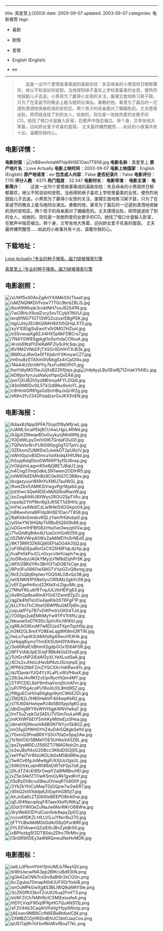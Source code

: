 
---
title: 真爱至上(2003)
date: 2003-09-07
updated: 2003-09-07
categories: 电影推荐
tags:
- 喜剧
- 剧情
- 爱情

- English (English)
- en
---


> 　　这是一出10个爱情故事窜成的喜剧杂烩：失去母亲的小男孩终日郁郁寡欢，继父不知该如何安慰。当他得知继子喜欢上学校里最美的女孩，便热烈地鼓励儿子去追。小男孩为了赢得小女孩的关注，废寝忘食地练习架子鼓，只为了在圣诞节的晚会上能与她同台演出。勇敢的他，甚至为了最后的一记道别潇洒地突破机场的安检区。两个孩子的母亲面对了婚姻危机。丈夫感情出轨，把项链送给了别的女人，给她的，则仅是一张她热爱的女歌手的CD。她找了借口仓皇躲入卧室，在歌声中隐忍啜泣。转个身，又夸张地大笑着，迎向娇女爱子欢喜的面容。 丈夫最终幡然醒悟……如此的小故事共有十出，温暖你我的心。

## **电影详情**：

**电影封面**：<img src="https://image.tmdb.org/t/p/w200/nB8wvhntaWFhIp9HSE1Oan7T858.jpg" alt="/nB8wvhntaWFhIp9HSE1Oan7T858.jpg" title="/nB8wvhntaWFhIp9HSE1Oan7T858.jpg">
**电影名称**：真爱至上
**原产地片名**：Love Actually
**电影上映时间**：2003-09-07
**电影上映国家**：English (English)
**原产地语言**：en
**包含成人内容**：False
**是否纪录片**：False
**电影评分**：7.115
**评分人数**：6375
**热门程度**：32.347
**电影时长**：
**电影导演**：
**电影主演**：
**电影简介**：　　这是一出10个爱情故事窜成的喜剧杂烩：失去母亲的小男孩终日郁郁寡欢，继父不知该如何安慰。当他得知继子喜欢上学校里最美的女孩，便热烈地鼓励儿子去追。小男孩为了赢得小女孩的关注，废寝忘食地练习架子鼓，只为了在圣诞节的晚会上能与她同台演出。勇敢的他，甚至为了最后的一记道别潇洒地突破机场的安检区。两个孩子的母亲面对了婚姻危机。丈夫感情出轨，把项链送给了别的女人，给她的，则仅是一张她热爱的女歌手的CD。她找了借口仓皇躲入卧室，在歌声中隐忍啜泣。转个身，又夸张地大笑着，迎向娇女爱子欢喜的面容。 丈夫最终幡然醒悟……如此的小故事共有十出，温暖你我的心。

## **下载地址**：
[Love Actually |专业的种子搜索、磁力链接搜索引擎](https://movie.amd794.com:2083/?search=Love%20Actually&ordering=&mode=match_phrase&page_size=10&page=1)

[真爱至上 |专业的种子搜索、磁力链接搜索引擎](https://movie.amd794.com:2083/?search=%E7%9C%9F%E7%88%B1%E8%87%B3%E4%B8%8A&ordering=&mode=match_phrase&page_size=10&page=1)
 

## **电影剧照**：
<img src="https://image.tmdb.org/t/p/original/xUWf5xX0AnZgAnYXAMk03zTbsef.jpg" alt="/xUWf5xX0AnZgAnYXAMk03zTbsef.jpg" title="/xUWf5xX0AnZgAnYXAMk03zTbsef.jpg"><img src="https://image.tmdb.org/t/p/original/uMZNQNKDVfvzw77TGc9brbZ8LiS.jpg" alt="/uMZNQNKDVfvzw77TGc9brbZ8LiS.jpg" title="/uMZNQNKDVfvzw77TGc9brbZ8LiS.jpg"><img src="https://image.tmdb.org/t/p/original/6xrA9tMvpb3cnktNH7voJ62S41N.jpg" alt="/6xrA9tMvpb3cnktNH7voJ62S41N.jpg" title="/6xrA9tMvpb3cnktNH7voJ62S41N.jpg"><img src="https://image.tmdb.org/t/p/original/7wORHcX9odZvcy5nvTCybX1NVUl.jpg" alt="/7wORHcX9odZvcy5nvTCybX1NVUl.jpg" title="/7wORHcX9odZvcy5nvTCybX1NVUl.jpg"><img src="https://image.tmdb.org/t/p/original/erq91NG71GT1SWG2uzuxrEBgP5K.jpg" alt="/erq91NG71GT1SWG2uzuxrEBgP5K.jpg" title="/erq91NG71GT1SWG2uzuxrEBgP5K.jpg"><img src="https://image.tmdb.org/t/p/original/dgUJHy2EUBGjWAH6XSl5QHqLXT0.jpg" alt="/dgUJHy2EUBGjWAH6XSl5QHqLXT0.jpg" title="/dgUJHy2EUBGjWAH6XSl5QHqLXT0.jpg"><img src="https://image.tmdb.org/t/p/original/xyV1GEIgjSsEwoYx0r0MG7HZunl.jpg" alt="/xyV1GEIgjSsEwoYx0r0MG7HZunl.jpg" title="/xyV1GEIgjSsEwoYx0r0MG7HZunl.jpg"><img src="https://image.tmdb.org/t/p/original/e3SvwuaXg9ZJi4HX5p9kFDBCrs7.jpg" alt="/e3SvwuaXg9ZJi4HX5p9kFDBCrs7.jpg" title="/e3SvwuaXg9ZJi4HX5p9kFDBCrs7.jpg"><img src="https://image.tmdb.org/t/p/original/7N4YGW93gpkgt1o5xrhdaCOfouA.jpg" alt="/7N4YGW93gpkgt1o5xrhdaCOfouA.jpg" title="/7N4YGW93gpkgt1o5xrhdaCOfouA.jpg"><img src="https://image.tmdb.org/t/p/original/4rols69taYhDeRaWF2ly9JHcSqv.jpg" alt="/4rols69taYhDeRaWF2ly9JHcSqv.jpg" title="/4rols69taYhDeRaWF2ly9JHcSqv.jpg"><img src="https://image.tmdb.org/t/p/original/6V9M2VNbDFjTXSGrXOh1HTXrB3k.jpg" alt="/6V9M2VNbDFjTXSGrXOh1HTXrB3k.jpg" title="/6V9M2VNbDFjTXSGrXOh1HTXrB3k.jpg"><img src="https://image.tmdb.org/t/p/original/8MXuzJ6wGe5fTKjxbnYXKmywCZ7.jpg" alt="/8MXuzJ6wGe5fTKjxbnYXKmywCZ7.jpg" title="/8MXuzJ6wGe5fTKjxbnYXKmywCZ7.jpg"><img src="https://image.tmdb.org/t/p/original/m6nu8zSTAXm0iVbbgSx4rCpGf4s.jpg" alt="/m6nu8zSTAXm0iVbbgSx4rCpGf4s.jpg" title="/m6nu8zSTAXm0iVbbgSx4rCpGf4s.jpg"><img src="https://image.tmdb.org/t/p/original/1AkA4U2tnVAfYiy7kxFu4NOfH7i.jpg" alt="/1AkA4U2tnVAfYiy7kxFu4NOfH7i.jpg" title="/1AkA4U2tnVAfYiy7kxFu4NOfH7i.jpg"><img src="https://image.tmdb.org/t/p/original/hetYdlyMG15eJUjXsB2ZKfjtejs.jpg" alt="/hetYdlyMG15eJUjXsB2ZKfjtejs.jpg" title="/hetYdlyMG15eJUjXsB2ZKfjtejs.jpg"><img src="https://image.tmdb.org/t/p/original/mbAyyLBy0EwBj71ZnlakYlI4IEc.jpg" alt="/mbAyyLBy0EwBj71ZnlakYlI4IEc.jpg" title="/mbAyyLBy0EwBj71ZnlakYlI4IEc.jpg"><img src="https://image.tmdb.org/t/p/original/eD9jjortynJusNalusYtpsQxEA8.jpg" alt="/eD9jjortynJusNalusYtpsQxEA8.jpg" title="/eD9jjortynJusNalusYtpsQxEA8.jpg"><img src="https://image.tmdb.org/t/p/original/jonTjXUBZh5yzMEtnsyAFYLDQdI.jpg" alt="/jonTjXUBZh5yzMEtnsyAFYLDQdI.jpg" title="/jonTjXUBZh5yzMEtnsyAFYLDQdI.jpg"><img src="https://image.tmdb.org/t/p/original/4Sn0M0Dv0iL5Tkl2dWko9oilcFL.jpg" alt="/4Sn0M0Dv0iL5Tkl2dWko9oilcFL.jpg" title="/4Sn0M0Dv0iL5Tkl2dWko9oilcFL.jpg"><img src="https://image.tmdb.org/t/p/original/c9HtnVGff61gsGdSnHBqJxQrW2g.jpg" alt="/c9HtnVGff61gsGdSnHBqJxQrW2g.jpg" title="/c9HtnVGff61gsGdSnHBqJxQrW2g.jpg"><img src="https://image.tmdb.org/t/p/original/eRAn2fv2342PzqdzsrGxJKXXnEN.jpg" alt="/eRAn2fv2342PzqdzsrGxJKXXnEN.jpg" title="/eRAn2fv2342PzqdzsrGxJKXXnEN.jpg">

## **电影海报**：
<img src="https://image.tmdb.org/t/p/original/64ax8zNppSPFA7GopOf8yMfjrwL.jpg" alt="/64ax8zNppSPFA7GopOf8yMfjrwL.jpg" title="/64ax8zNppSPFA7GopOf8yMfjrwL.jpg"><img src="https://image.tmdb.org/t/p/original/rJAML5icaPEkj8CU4wLHjpL4RWd.jpg" alt="/rJAML5icaPEkj8CU4wLHjpL4RWd.jpg" title="/rJAML5icaPEkj8CU4wLHjpL4RWd.jpg"><img src="https://image.tmdb.org/t/p/original/A3jpXZMwqe8DoGuykyojNIidWNj.jpg" alt="/A3jpXZMwqe8DoGuykyojNIidWNj.jpg" title="/A3jpXZMwqe8DoGuykyojNIidWNj.jpg"><img src="https://image.tmdb.org/t/p/original/1ODdWLpyOnIVl0l67GrdaFDlJGf.jpg" alt="/1ODdWLpyOnIVl0l67GrdaFDlJGf.jpg" title="/1ODdWLpyOnIVl0l67GrdaFDlJGf.jpg"><img src="https://image.tmdb.org/t/p/original/7QPeVsr9rcFU9Gl90yg0gTOTpVv.jpg" alt="/7QPeVsr9rcFU9Gl90yg0gTOTpVv.jpg" title="/7QPeVsr9rcFU9Gl90yg0gTOTpVv.jpg"><img src="https://image.tmdb.org/t/p/original/3ZEkxmZUMKEeOJseikDT2pU6ziV.jpg" alt="/3ZEkxmZUMKEeOJseikDT2pU6ziV.jpg" title="/3ZEkxmZUMKEeOJseikDT2pU6ziV.jpg"><img src="https://image.tmdb.org/t/p/original/sWnIGpzxBSDmczVaXkidqXHfUNd.jpg" alt="/sWnIGpzxBSDmczVaXkidqXHfUNd.jpg" title="/sWnIGpzxBSDmczVaXkidqXHfUNd.jpg"><img src="https://image.tmdb.org/t/p/original/hSxpj6dqDlzoDWNWP3yfSU6nxp.jpg" alt="/hSxpj6dqDlzoDWNWP3yfSU6nxp.jpg" title="/hSxpj6dqDlzoDWNWP3yfSU6nxp.jpg"><img src="https://image.tmdb.org/t/p/original/irOjtqVoLagvnK5e8jQBETJ8qU2.jpg" alt="/irOjtqVoLagvnK5e8jQBETJ8qU2.jpg" title="/irOjtqVoLagvnK5e8jQBETJ8qU2.jpg"><img src="https://image.tmdb.org/t/p/original/n4Cng57mqOdkiLSN1wem2ODlHR5.jpg" alt="/n4Cng57mqOdkiLSN1wem2ODlHR5.jpg" title="/n4Cng57mqOdkiLSN1wem2ODlHR5.jpg"><img src="https://image.tmdb.org/t/p/original/otWR0kEEMfnBz9C0eXtG7C3R8sv.jpg" alt="/otWR0kEEMfnBz9C0eXtG7C3R8sv.jpg" title="/otWR0kEEMfnBz9C0eXtG7C3R8sv.jpg"><img src="https://image.tmdb.org/t/p/original/bvgazyuurl8il9nYsXMU7aulWGL.jpg" alt="/bvgazyuurl8il9nYsXMU7aulWGL.jpg" title="/bvgazyuurl8il9nYsXMU7aulWGL.jpg"><img src="https://image.tmdb.org/t/p/original/9vetZbVEAMIKSiVwgvPgrfAja6d.jpg" alt="/9vetZbVEAMIKSiVwgvPgrfAja6d.jpg" title="/9vetZbVEAMIKSiVwgvPgrfAja6d.jpg"><img src="https://image.tmdb.org/t/p/original/jrjtXIwc3QeARDExMdQ0ksRlwxW.jpg" alt="/jrjtXIwc3QeARDExMdQ0ksRlwxW.jpg" title="/jrjtXIwc3QeARDExMdQ0ksRlwxW.jpg"><img src="https://image.tmdb.org/t/p/original/zoZvqAlIt6U8XWyo2ROU2SpTVAc.jpg" alt="/zoZvqAlIt6U8XWyo2ROU2SpTVAc.jpg" title="/zoZvqAlIt6U8XWyo2ROU2SpTVAc.jpg"><img src="https://image.tmdb.org/t/p/original/vpsibj2YhP9kn6g3JK5ET1d3HHz.jpg" alt="/vpsibj2YhP9kn6g3JK5ET1d3HHz.jpg" title="/vpsibj2YhP9kn6g3JK5ET1d3HHz.jpg"><img src="https://image.tmdb.org/t/p/original/mFeLvy6WdiCzLw9Hkt5XOGkpo04.jpg" alt="/mFeLvy6WdiCzLw9Hkt5XOGkpo04.jpg" title="/mFeLvy6WdiCzLw9Hkt5XOGkpo04.jpg"><img src="https://image.tmdb.org/t/p/original/nB8wvhntaWFhIp9HSE1Oan7T858.jpg" alt="/nB8wvhntaWFhIp9HSE1Oan7T858.jpg" title="/nB8wvhntaWFhIp9HSE1Oan7T858.jpg"><img src="https://image.tmdb.org/t/p/original/8aKiIdxGmdxv6QLzYam1HQtubpD.jpg" alt="/8aKiIdxGmdxv6QLzYam1HQtubpD.jpg" title="/8aKiIdxGmdxv6QLzYam1HQtubpD.jpg"><img src="https://image.tmdb.org/t/p/original/ylSIwYW3HQAyTkRBuEtQSilSh89.jpg" alt="/ylSIwYW3HQAyTkRBuEtQSilSh89.jpg" title="/ylSIwYW3HQAyTkRBuEtQSilSh89.jpg"><img src="https://image.tmdb.org/t/p/original/uDGxm1HFBf082rHu0ve3wszpVGw.jpg" alt="/uDGxm1HFBf082rHu0ve3wszpVGw.jpg" title="/uDGxm1HFBf082rHu0ve3wszpVGw.jpg"><img src="https://image.tmdb.org/t/p/original/71vGtIdhj8tAn4U1zaOcHGnRO59.jpg" alt="/71vGtIdhj8tAn4U1zaOcHGnRO59.jpg" title="/71vGtIdhj8tAn4U1zaOcHGnRO59.jpg"><img src="https://image.tmdb.org/t/p/original/t5ZMtVWrpA5WxZaA6MDYnSrNEdS.jpg" alt="/t5ZMtVWrpA5WxZaA6MDYnSrNEdS.jpg" title="/t5ZMtVWrpA5WxZaA6MDYnSrNEdS.jpg"><img src="https://image.tmdb.org/t/p/original/8KT5RRf3ZK6Qj80EFtaDG4A31jQ.jpg" alt="/8KT5RRf3ZK6Qj80EFtaDG4A31jQ.jpg" title="/8KT5RRf3ZK6Qj80EFtaDG4A31jQ.jpg"><img src="https://image.tmdb.org/t/p/original/oF0RaDEpaRoOzCX2SH6FlqLdzXp.jpg" alt="/oF0RaDEpaRoOzCX2SH6FlqLdzXp.jpg" title="/oF0RaDEpaRoOzCX2SH6FlqLdzXp.jpg"><img src="https://image.tmdb.org/t/p/original/tvaPe5kPoJCLn0xycctkHUaph7w.jpg" alt="/tvaPe5kPoJCLn0xycctkHUaph7w.jpg" title="/tvaPe5kPoJCLn0xycctkHUaph7w.jpg"><img src="https://image.tmdb.org/t/p/original/tnDRxdyUAGkYMyzU1M8dZqhPrSK.jpg" alt="/tnDRxdyUAGkYMyzU1M8dZqhPrSK.jpg" title="/tnDRxdyUAGkYMyzU1M8dZqhPrSK.jpg"><img src="https://image.tmdb.org/t/p/original/dlfXIZBKdYRv3BrH3TaDOB7sCqe.jpg" alt="/dlfXIZBKdYRv3BrH3TaDOB7sCqe.jpg" title="/dlfXIZBKdYRv3BrH3TaDOB7sCqe.jpg"><img src="https://image.tmdb.org/t/p/original/9Po0Fu566Ow58IGTVVpGZvQ8smg.jpg" alt="/9Po0Fu566Ow58IGTVVpGZvQ8smg.jpg" title="/9Po0Fu566Ow58IGTVVpGZvQ8smg.jpg"><img src="https://image.tmdb.org/t/p/original/9cE2sQbj6hplwxYGQSALO8vQz38.jpg" alt="/9cE2sQbj6hplwxYGQSALO8vQz38.jpg" title="/9cE2sQbj6hplwxYGQSALO8vQz38.jpg"><img src="https://image.tmdb.org/t/p/original/w0ENKN1PX8e0yuCRfbMz2gbYc59.jpg" alt="/w0ENKN1PX8e0yuCRfbMz2gbYc59.jpg" title="/w0ENKN1PX8e0yuCRfbMz2gbYc59.jpg"><img src="https://image.tmdb.org/t/p/original/vEFZgelHr6icd22KbiXvLDguiMc.jpg" alt="/vEFZgelHr6icd22KbiXvLDguiMc.jpg" title="/vEFZgelHr6icd22KbiXvLDguiMc.jpg"><img src="https://image.tmdb.org/t/p/original/7MIaYRiLubf8TvqJULVbHElFg63.jpg" alt="/7MIaYRiLubf8TvqJULVbHElFg63.jpg" title="/7MIaYRiLubf8TvqJULVbHElFg63.jpg"><img src="https://image.tmdb.org/t/p/original/AsRhGp8eaiRmAYSnE1Zwm9ZpZc.jpg" alt="/AsRhGp8eaiRmAYSnE1Zwm9ZpZc.jpg" title="/AsRhGp8eaiRmAYSnE1Zwm9ZpZc.jpg"><img src="https://image.tmdb.org/t/p/original/qgDk4fdTsUOs4qeKlk0ST6FgF1P.jpg" alt="/qgDk4fdTsUOs4qeKlk0ST6FgF1P.jpg" title="/qgDk4fdTsUOs4qeKlk0ST6FgF1P.jpg"><img src="https://image.tmdb.org/t/p/original/kLLPXxThC3ttef26WPRuGM7p6In.jpg" alt="/kLLPXxThC3ttef26WPRuGM7p6In.jpg" title="/kLLPXxThC3ttef26WPRuGM7p6In.jpg"><img src="https://image.tmdb.org/t/p/original/uipJafFFp7B7vDiKPmVzGK04TJd.jpg" alt="/uipJafFFp7B7vDiKPmVzGK04TJd.jpg" title="/uipJafFFp7B7vDiKPmVzGK04TJd.jpg"><img src="https://image.tmdb.org/t/p/original/7O0lgo2ukEMhMyYw9TFV1t1iftU.jpg" alt="/7O0lgo2ukEMhMyYw9TFV1t1iftU.jpg" title="/7O0lgo2ukEMhMyYw9TFV1t1iftU.jpg"><img src="https://image.tmdb.org/t/p/original/bkuow5sDTK9Sc3jzInXtciWiKbI.jpg" alt="/bkuow5sDTK9Sc3jzInXtciWiKbI.jpg" title="/bkuow5sDTK9Sc3jzInXtciWiKbI.jpg"><img src="https://image.tmdb.org/t/p/original/gRRJk5WzoM7w6DUzdTXpnTqzH5p.jpg" alt="/gRRJk5WzoM7w6DUzdTXpnTqzH5p.jpg" title="/gRRJk5WzoM7w6DUzdTXpnTqzH5p.jpg"><img src="https://image.tmdb.org/t/p/original/n3M2GL8mXYO8EwLqgWK8mI2RTiN.jpg" alt="/n3M2GL8mXYO8EwLqgWK8mI2RTiN.jpg" title="/n3M2GL8mXYO8EwLqgWK8mI2RTiN.jpg"><img src="https://image.tmdb.org/t/p/original/lwLo7vp4t3Ut8Afa9g49wuVKXHk.jpg" alt="/lwLo7vp4t3Ut8Afa9g49wuVKXHk.jpg" title="/lwLo7vp4t3Ut8Afa9g49wuVKXHk.jpg"><img src="https://image.tmdb.org/t/p/original/sHlajq6iymzThmEKSUbH0YAi9sm.jpg" alt="/sHlajq6iymzThmEKSUbH0YAi9sm.jpg" title="/sHlajq6iymzThmEKSUbH0YAi9sm.jpg"><img src="https://image.tmdb.org/t/p/original/3o66RaIEVBhmXSgdpGOx1D6AF0R.jpg" alt="/3o66RaIEVBhmXSgdpGOx1D6AF0R.jpg" title="/3o66RaIEVBhmXSgdpGOx1D6AF0R.jpg"><img src="https://image.tmdb.org/t/p/original/8FFViAlb3pE3UqFRBk4kSsD5vq8.jpg" alt="/8FFViAlb3pE3UqFRBk4kSsD5vq8.jpg" title="/8FFViAlb3pE3UqFRBk4kSsD5vq8.jpg"><img src="https://image.tmdb.org/t/p/original/1UtGrxNP2iEdAf3yXLYeXLodSaA.jpg" alt="/1UtGrxNP2iEdAf3yXLYeXLodSaA.jpg" title="/1UtGrxNP2iEdAf3yXLYeXLodSaA.jpg"><img src="https://image.tmdb.org/t/p/original/4CIs2xJHsUJHezbPAztJSUxjnpE.jpg" alt="/4CIs2xJHsUJHezbPAztJSUxjnpE.jpg" title="/4CIs2xJHsUJHezbPAztJSUxjnpE.jpg"><img src="https://image.tmdb.org/t/p/original/fPPAS2NhFZmZYQCSXv1nKRwoEfc.jpg" alt="/fPPAS2NhFZmZYQCSXv1nKRwoEfc.jpg" title="/fPPAS2NhFZmZYQCSXv1nKRwoEfc.jpg"><img src="https://image.tmdb.org/t/p/original/dJ1DpokrYJQ4YzXLaPLxWzfHbaX.jpg" alt="/dJ1DpokrYJQ4YzXLaPLxWzfHbaX.jpg" title="/dJ1DpokrYJQ4YzXLaPLxWzfHbaX.jpg"><img src="https://image.tmdb.org/t/p/original/2lb3aJ4vRKf2vEiprRycVtQm4MY.jpg" alt="/2lb3aJ4vRKf2vEiprRycVtQm4MY.jpg" title="/2lb3aJ4vRKf2vEiprRycVtQm4MY.jpg"><img src="https://image.tmdb.org/t/p/original/2TIPCDEL8aY9mfoaVxrq5lchAFm.jpg" alt="/2TIPCDEL8aY9mfoaVxrq5lchAFm.jpg" title="/2TIPCDEL8aY9mfoaVxrq5lchAFm.jpg"><img src="https://image.tmdb.org/t/p/original/uPi7PI5g4coPU1Ko0LI0L8Hd9SZ.jpg" alt="/uPi7PI5g4coPU1Ko0LI0L8Hd9SZ.jpg" title="/uPi7PI5g4coPU1Ko0LI0L8Hd9SZ.jpg"><img src="https://image.tmdb.org/t/p/original/fWgoECxHGq8Xgbjpi9yhCWkEZDl.jpg" alt="/fWgoECxHGq8Xgbjpi9yhCWkEZDl.jpg" title="/fWgoECxHGq8Xgbjpi9yhCWkEZDl.jpg"><img src="https://image.tmdb.org/t/p/original/ZM282Li1H80HebVF4II4wpKbR2.jpg" alt="/ZM282Li1H80HebVF4II4wpKbR2.jpg" title="/ZM282Li1H80HebVF4II4wpKbR2.jpg"><img src="https://image.tmdb.org/t/p/original/sTfU6DkHwtqwPJ4b5B05jqsfg6O.jpg" alt="/sTfU6DkHwtqwPJ4b5B05jqsfg6O.jpg" title="/sTfU6DkHwtqwPJ4b5B05jqsfg6O.jpg"><img src="https://image.tmdb.org/t/p/original/dbiDxg9XY6sWtVt5gjkWNVIwkqT.jpg" alt="/dbiDxg9XY6sWtVt5gjkWNVIwkqT.jpg" title="/dbiDxg9XY6sWtVt5gjkWNVIwkqT.jpg"><img src="https://image.tmdb.org/t/p/original/imT5uZvpkOz3ADLl7VQm7ouLaHR.jpg" alt="/imT5uZvpkOz3ADLl7VQm7ouLaHR.jpg" title="/imT5uZvpkOz3ADLl7VQm7ouLaHR.jpg"><img src="https://image.tmdb.org/t/p/original/mKXtWFbEtY5mhKyMttteEjz0Hea.jpg" alt="/mKXtWFbEtY5mhKyMttteEjz0Hea.jpg" title="/mKXtWFbEtY5mhKyMttteEjz0Hea.jpg"><img src="https://image.tmdb.org/t/p/original/dmeHXjINvsoVA8B0NTNYyn5k8G2.jpg" alt="/dmeHXjINvsoVA8B0NTNYyn5k8G2.jpg" title="/dmeHXjINvsoVA8B0NTNYyn5k8G2.jpg"><img src="https://image.tmdb.org/t/p/original/mG5yjOfWHGYhZ4uD4r5Q8gbSeYd.jpg" alt="/mG5yjOfWHGYhZ4uD4r5Q8gbSeYd.jpg" title="/mG5yjOfWHGYhZ4uD4r5Q8gbSeYd.jpg"><img src="https://image.tmdb.org/t/p/original/70xmQ3PnaBRXYSSU70aDx5pq2Aw.jpg" alt="/70xmQ3PnaBRXYSSU70aDx5pq2Aw.jpg" title="/70xmQ3PnaBRXYSSU70aDx5pq2Aw.jpg"><img src="https://image.tmdb.org/t/p/original/1z1bVOGr5BMeYOE1IUHkoXA5Z6L.jpg" alt="/1z1bVOGr5BMeYOE1IUHkoXA5Z6L.jpg" title="/1z1bVOGr5BMeYOE1IUHkoXA5Z6L.jpg"><img src="https://image.tmdb.org/t/p/original/psZIypM0DJ256IlZTl7MAGNsh2n.jpg" alt="/psZIypM0DJ256IlZTl7MAGNsh2n.jpg" title="/psZIypM0DJ256IlZTl7MAGNsh2n.jpg"><img src="https://image.tmdb.org/t/p/original/s3wJBzfI4xG2DBcc3K6dDSi3j05.jpg" alt="/s3wJBzfI4xG2DBcc3K6dDSi3j05.jpg" title="/s3wJBzfI4xG2DBcc3K6dDSi3j05.jpg"><img src="https://image.tmdb.org/t/p/original/xeYPai7Vr6foUKGLtb0xM5Bd9Rw.jpg" alt="/xeYPai7Vr6foUKGLtb0xM5Bd9Rw.jpg" title="/xeYPai7Vr6foUKGLtb0xM5Bd9Rw.jpg"><img src="https://image.tmdb.org/t/p/original/1w6Cv6fgJnMw8gPJXXjUcGjjsUL.jpg" alt="/1w6Cv6fgJnMw8gPJXXjUcGjjsUL.jpg" title="/1w6Cv6fgJnMw8gPJXXjUcGjjsUL.jpg"><img src="https://image.tmdb.org/t/p/original/5WtOVkLobHRf4RADiRTkF0js7sR.jpg" alt="/5WtOVkLobHRf4RADiRTkF0js7sR.jpg" title="/5WtOVkLobHRf4RADiRTkF0js7sR.jpg"><img src="https://image.tmdb.org/t/p/original/j0LdTZ4cEt9SrOwpY2qWM8buHEl.jpg" alt="/j0LdTZ4cEt9SrOwpY2qWM8buHEl.jpg" title="/j0LdTZ4cEt9SrOwpY2qWM8buHEl.jpg"><img src="https://image.tmdb.org/t/p/original/xZ5e3AkfZTOwKSmiUyRk1gvdKnf.jpg" alt="/xZ5e3AkfZTOwKSmiUyRk1gvdKnf.jpg" title="/xZ5e3AkfZTOwKSmiUyRk1gvdKnf.jpg"><img src="https://image.tmdb.org/t/p/original/l3oRz0V8cru08ieJOVwqRTk80XP.jpg" alt="/l3oRz0V8cru08ieJOVwqRTk80XP.jpg" title="/l3oRz0V8cru08ieJOVwqRTk80XP.jpg"><img src="https://image.tmdb.org/t/p/original/2YkZkYhiCyMepTDjGQpw7w2wER7.jpg" alt="/2YkZkYhiCyMepTDjGQpw7w2wER7.jpg" title="/2YkZkYhiCyMepTDjGQpw7w2wER7.jpg"><img src="https://image.tmdb.org/t/p/original/d5kQ2nI51tddpA2ISxphhGB5jt7.jpg" alt="/d5kQ2nI51tddpA2ISxphhGB5jt7.jpg" title="/d5kQ2nI51tddpA2ISxphhGB5jt7.jpg"><img src="https://image.tmdb.org/t/p/original/khJoSa6c2TjG6XteBEEPO8hA0np.jpg" alt="/khJoSa6c2TjG6XteBEEPO8hA0np.jpg" title="/khJoSa6c2TjG6XteBEEPO8hA0np.jpg"><img src="https://image.tmdb.org/t/p/original/gEJ94NacqdzgF87aaxXkd1UNKqZ.jpg" alt="/gEJ94NacqdzgF87aaxXkd1UNKqZ.jpg" title="/gEJ94NacqdzgF87aaxXkd1UNKqZ.jpg"><img src="https://image.tmdb.org/t/p/original/jOdr5YWiOeZuNaJw6NvWKrO68Ww.jpg" alt="/jOdr5YWiOeZuNaJw6NvWKrO68Ww.jpg" title="/jOdr5YWiOeZuNaJw6NvWKrO68Ww.jpg"><img src="https://image.tmdb.org/t/p/original/dryWe6S1DYuICssr6xk8epyZp0O.jpg" alt="/dryWe6S1DYuICssr6xk8epyZp0O.jpg" title="/dryWe6S1DYuICssr6xk8epyZp0O.jpg"><img src="https://image.tmdb.org/t/p/original/vcnnKfDKZLhfLLVSJJYNvr8u270.jpg" alt="/vcnnKfDKZLhfLLVSJJYNvr8u270.jpg" title="/vcnnKfDKZLhfLLVSJJYNvr8u270.jpg"><img src="https://image.tmdb.org/t/p/original/jFTYUBwMdMGtGdArD6yDFor8lRf.jpg" alt="/jFTYUBwMdMGtGdArD6yDFor8lRf.jpg" title="/jFTYUBwMdMGtGdArD6yDFor8lRf.jpg"><img src="https://image.tmdb.org/t/p/original/lYL0514namQZstE8rJBnZybBr56.jpg" alt="/lYL0514namQZstE8rJBnZybBr56.jpg" title="/lYL0514namQZstE8rJBnZybBr56.jpg"><img src="https://image.tmdb.org/t/p/original/xBPfozkg5f2DT8Sdu2Dhc7RrMtv.jpg" alt="/xBPfozkg5f2DT8Sdu2Dhc7RrMtv.jpg" title="/xBPfozkg5f2DT8Sdu2Dhc7RrMtv.jpg"><img src="https://image.tmdb.org/t/p/original/l3nSRWIDEy3a4NRQmeulNoHvMDR.jpg" alt="/l3nSRWIDEy3a4NRQmeulNoHvMDR.jpg" title="/l3nSRWIDEy3a4NRQmeulNoHvMDR.jpg">

## **电影图标**：
<img src="https://image.tmdb.org/t/p/original/adLLdPbvnYtnH1jmUMLb7ReyIQV.png" alt="/adLLdPbvnYtnH1jmUMLb7ReyIQV.png" title="/adLLdPbvnYtnH1jmUMLb7ReyIQV.png"><img src="https://image.tmdb.org/t/p/original/b18hUecwINA3pp2BIKcuBd93liN.png" alt="/b18hUecwINA3pp2BIKcuBd93liN.png" title="/b18hUecwINA3pp2BIKcuBd93liN.png"><img src="https://image.tmdb.org/t/p/original/gGk42aCNN7csSni9aBI6r2eCGGn.png" alt="/gGk42aCNN7csSni9aBI6r2eCGGn.png" title="/gGk42aCNN7csSni9aBI6r2eCGGn.png"><img src="https://image.tmdb.org/t/p/original/bcZguba7GmapN0dUUFXOr1txkiB.png" alt="/bcZguba7GmapN0dUUFXOr1txkiB.png" title="/bcZguba7GmapN0dUUFXOr1txkiB.png"><img src="https://image.tmdb.org/t/p/original/anOuMPkGwXg8S3BLlWQ9qWAYSle.png" alt="/anOuMPkGwXg8S3BLlWQ9qWAYSle.png" title="/anOuMPkGwXg8S3BLlWQ9qWAYSle.png"><img src="https://image.tmdb.org/t/p/original/3cZKGfft33knTZoUIUXua2FmfT3.png" alt="/3cZKGfft33knTZoUIUXua2FmfT3.png" title="/3cZKGfft33knTZoUIUXua2FmfT3.png"><img src="https://image.tmdb.org/t/p/original/eVAFZiCh7kMV6ctC5MlEeioafeA.png" alt="/eVAFZiCh7kMV6ctC5MlEeioafeA.png" title="/eVAFZiCh7kMV6ctC5MlEeioafeA.png"><img src="https://image.tmdb.org/t/p/original/HDYLVxpF9Gq9FRpHG7QuANS13j.png" alt="/HDYLVxpF9Gq9FRpHG7QuANS13j.png" title="/HDYLVxpF9Gq9FRpHG7QuANS13j.png"><img src="https://image.tmdb.org/t/p/original/sF2V4Ab3CaqAIVPaVgYfpy9Wxtp.png" alt="/sF2V4Ab3CaqAIVPaVgYfpy9Wxtp.png" title="/sF2V4Ab3CaqAIVPaVgYfpy9Wxtp.png"><img src="https://image.tmdb.org/t/p/original/jAEowv9MB8CcIN6EBa8tdoelCjN.png" alt="/jAEowv9MB8CcIN6EBa8tdoelCjN.png" title="/jAEowv9MB8CcIN6EBa8tdoelCjN.png"><img src="https://image.tmdb.org/t/p/original/2XMBZCDjHRShdEhUC5btOJazCos.png" alt="/2XMBZCDjHRShdEhUC5btOJazCos.png" title="/2XMBZCDjHRShdEhUC5btOJazCos.png"><img src="https://image.tmdb.org/t/p/original/pUElTaj9h7oFbvRkhWxfBoaT7kL.png" alt="/pUElTaj9h7oFbvRkhWxfBoaT7kL.png" title="/pUElTaj9h7oFbvRkhWxfBoaT7kL.png">
